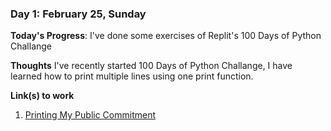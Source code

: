 ### Day 1: February 25, Sunday

**Today's Progress**: I've done some exercises of Replit's 100 Days of Python Challange

**Thoughts** I've recently started 100 Days of Python Challange, I have learned how to print multiple lines using one print function.

**Link(s) to work**
1. [Printing My Public Commitment](https://replit.com/@souvik2802/day-1100-days#main.py)

